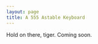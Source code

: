 ```yaml
---
layout: page
title: A 555 Astable Keyboard
---
```

<?php include_once("analyticstracking.php") ?>
<div class="message">
  Hold on there, tiger. Coming soon.
</div>

